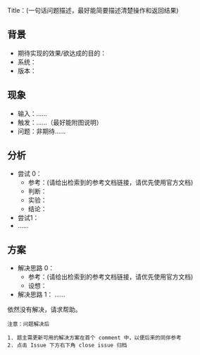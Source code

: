 Title：(一句话问题描述，最好能简要描述清楚操作和返回结果)

> 

## 背景

- 期待实现的效果/欲达成的目的：
- 系统：
- 版本：

## 现象

- 输入：……
- 触发：……（最好能附图说明）
- 问题：非期待……

## 分析

- 尝试 0：
    - 参考：(请给出检索到的参考文档链接，请优先使用官方文档)
    - 判断：
    - 实验：
    - 结论：
- 尝试1：
- ……

## 方案

- 解决思路 0：
    - 参考：(请给出检索到的参考文档链接，请优先使用官方文档)
    - 设想：
- 解决思路 1：
……

依然没有解决，请求帮助。



	注意：问题解决后
	
	1. 题主需更新可用的解决方案在首个 comment 中，以便后来的同伴参考
	2. 点击 Issue 下方右下角 close issue 归档


